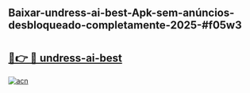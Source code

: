 ## Baixar-undress-ai-best-Apk-sem-anúncios-desbloqueado-completamente-2025-#f05w3

# <h2><a href="https://ainizakaria.my?title=undress-ai-best&ref=20M">🔗👉 🔴 undress-ai-best</a></h2>

[![acn](https://github.com/user-attachments/assets/0f9c940e-d8b0-45ae-aac7-cd30a18b3e1c)](https://ainizakaria.my?title=undress-ai-best&ref=20M)

